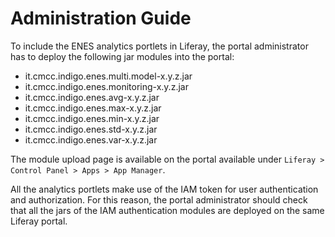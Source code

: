 # Administration Guide

To include the ENES analytics portlets in Liferay, the portal administrator has to deploy the following jar modules into the portal:
- it.cmcc.indigo.enes.multi.model-x.y.z.jar
- it.cmcc.indigo.enes.monitoring-x.y.z.jar
- it.cmcc.indigo.enes.avg-x.y.z.jar
- it.cmcc.indigo.enes.max-x.y.z.jar
- it.cmcc.indigo.enes.min-x.y.z.jar
- it.cmcc.indigo.enes.std-x.y.z.jar
- it.cmcc.indigo.enes.var-x.y.z.jar

The module upload page is available on the portal available under `Liferay > Control Panel > Apps > App Manager`.

All the analytics portlets make use of the IAM token for user authentication and authorization. For this reason, the portal administrator should check that all the jars of the IAM authentication modules are deployed on the same Liferay portal.
